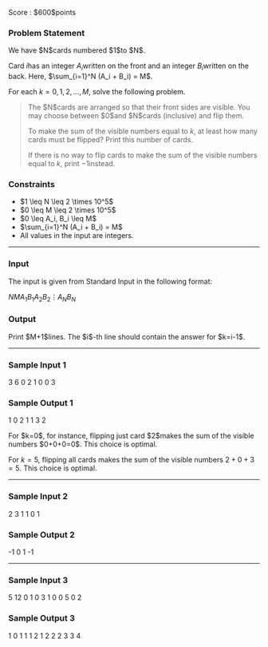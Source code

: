 
<div>

<span>

<span>

<p>
Score : $600$points
</p>

<div>

<section>

### **Problem Statement**

<p>
We have $N$cards numbered $1$to $N$.

Card $i$has an integer $A_i$written on the front and an integer $B_i$written on the back. Here, $\sum_{i=1}^N (A_i + B_i) = M$.

For each $k=0,1,2,...,M$, solve the following problem.
</p>

<blockquote>

<p>
The $N$cards are arranged so that their front sides are visible. You may choose between $0$and $N$cards (inclusive) and flip them.

To make the sum of the visible numbers equal to $k$, at least how many cards must be flipped? Print this number of cards.

If there is no way to flip cards to make the sum of the visible numbers equal to $k$, print $-1$instead.
</p>

</blockquote>

</section>

</div>

<div>

<section>

### **Constraints**

<ul>

<li>
$1 \leq N \leq 2 \times 10^5$
</li>

<li>
$0 \leq M \leq 2 \times 10^5$
</li>

<li>
$0 \leq A_i, B_i \leq M$
</li>

<li>
$\sum_{i=1}^N (A_i + B_i) = M$
</li>

<li>
All values in the input are integers. 
</li>

</ul>

</section>

</div>

---

<div>

<div>

<section>

### **Input**

<p>
The input is given from Standard Input in the following format:
</p>

<div>

$N$$M$$A_1$$B_1$$A_2$$B_2$$\vdots$$A_N$$B_N$
</div>

</section>

</div>

<div>

<section>

### **Output**

<p>
Print $M+1$lines. The $i$-th line should contain the answer for $k=i-1$.
</p>

</section>

</div>

</div>

---

<div>

<section>

### **Sample Input 1**

<div>

3 6
0 2
1 0
0 3

</div>

</section>

</div>

<div>

<section>

### **Sample Output 1**

<div>

1
0
2
1
1
3
2

</div>

<p>
For $k=0$, for instance, flipping just card $2$makes the sum of the visible numbers $0+0+0=0$. This choice is optimal.

For $k=5$, flipping all cards makes the sum of the visible numbers $2+0+3=5$. This choice is optimal.
</p>

</section>

</div>

---

<div>

<section>

### **Sample Input 2**

<div>

2 3
1 1
0 1

</div>

</section>

</div>

<div>

<section>

### **Sample Output 2**

<div>

-1
0
1
-1

</div>

</section>

</div>

---

<div>

<section>

### **Sample Input 3**

<div>

5 12
0 1
0 3
1 0
0 5
0 2

</div>

</section>

</div>

<div>

<section>

### **Sample Output 3**

<div>

1
0
1
1
1
2
1
2
2
2
3
3
4

</div>

</section>

</div>

</span>

</span>

</div>
